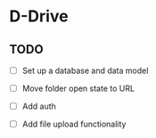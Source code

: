 # D-Drive

## TODO

- [ ] Set up a database and data model
- [ ] Move folder open state to URL
- [ ] Add auth
- [ ] Add file upload functionality

